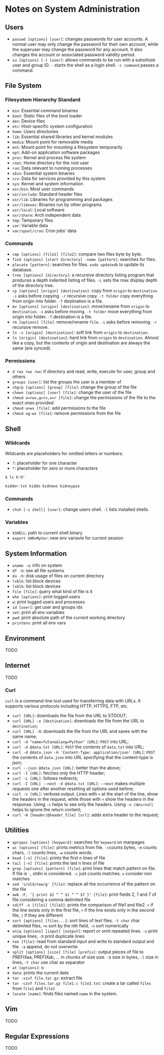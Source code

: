 # Notes on System Administration

## Users

- `passwd [options] [user]`: changes passwords for user accounts. A normal user may only change the password for their own account, while the superuser may change the password for any account. It also changes the account or associated password validity period.
- `su [options] [-] [user]`: allows commands to be run with a substitute user and group ID. `-` starts the shell as a login shell. `-c command` passes a command.

## File System

### Filesystem Hierarchy Standard

- `bin`: Essential command binaries
- `boot`: Static files of the boot loader
- `dev`: Device files
- `etc`: Host-specific system configuration
- `home`: Users directories
- `lib`: Essential shared libraries and kernel modules
- `media`: Mount point for removable media
- `mnt`: Mount point for mounting a filesystem temporarily
- `opt`: Add-on application software packages
- `proc`: Kernel and process file system
- `root`: Home directory for the root user
- `run`: Data relevant to running processes
- `sbin`: Essential system binaries
- `srv`: Data for services provided by this system
- `sys`: Kernel and system information
- `usr/bin`: Most user commands
- `usr/include`: Standard header files
- `usr/lib`: Libraries for programming and packages
- `usr/libexec`: Binaries run by other programs
- `usr/local`: Local software
- `usr/share`: Arch independent data
- `tmp`: Temporary files
- `var`: Variable data
- `var/spool/cron`: Cron jobs' data

### Commands

- `cmp [options] [file1] [file2]`: compare two files byte by byte.
- `find [options] [start directory] -name [pattern]`: searches for files.
- `plocate [pattern]`: searches for files. `sudo updatedb` to update its database.
- `tree [options] [directory]`: a recursive directory listing program that produces a depth indented listing of files. `-L` sets the max display depth of the directory tree.
- `cp [options] [origin] [destination]`: copy from `origin` to `destination`. `-i` asks before copying. `-r` recursive copy. `-t folder` copy everything from origin into folder. `-T` destination is a file.
- `mv [options] [origin] [destination]`: move/rename from `origin` to `destination`. `-i` asks before moving. `-t folder` move everything from origin into folder. `-T` destination is a file.
- `rm [options] [file]`: remove/rename `file`. `-i` asks before removing. `-r` recursive remove.
- `ln -s [origin] [destination]`: soft link from `origin` to `destination`.
- `ln [origin] [destination]`: hard link from `origin` to `destination`. Almost like a copy, but the contents of origin and destination are always the same (are synced).

### Permissions

- `d rwx rwx rwx`: if directory and read, write, execute for user, group and others
- `groups [user]`: list the groups the user is a member of
- `chgrp [options] [group] [file]`: change the group of the file
- `chown [options] [user] [file]`: change the user of the file
- `chmod u=rwx,g=rx,o=r [file]`: change the permissions of the file to the exact ones provided
- `chmod u+wx [file]`: add permissions to the file
- `chmod ug-wx [file]`: remove permissions from the file

## Shell

### Wildcards

Wildcards are placeholders for omitted letters or numbers:

- `?`: placeholder for one character
- `*`: placeholder for zero or more characters

```bash
$ ls k?d*

kidder.txt kiddo kidnews kidneypie
```

### Commands

- `chsh [-s shell] [user]`: change users shell. `-l` lists installed shells.

### Variables

- `$SHELL`: path to current shell binary
- `export VAR=MyVar`: new env variavle for current session

## System Information

- `uname -a`: info on system
- `df -h`: see all file systems
- `du -h`: disk usage of files on current directory
- `lsblk`: list block devices
- `lsblk`: list block devices
- `file [file]`: query what kind of file is it
- `who [options]`: print logged users
- `w`: print logged users and processes
- `id [user]`: get user and groups ids
- `set`: print all env variables
- `pwd`: print absolute path of the current working directory
- `printenv`: print all env vars

## Environment

TODO

## Internet

TODO

### Curl

`curl` is a command-line tool used for transferring data with URLs. It supports various protocols including HTTP, HTTPS, FTP, etc.

- `curl [URL]`: downloads the file from the URL to STDOUT;
- `curl [URL] -o [destination]`: downloads the file from the URL to `destination`;
- `curl [URL] -O`: downloads the file from the URL and saves with the same name;
- `curl -d "name=fulano&lang=Python" [URL]`: `POST` into URL;
- `curl -d @data.txt [URL]`: `POST` the contents of `data.txt` into URL;
- `curl -d @data.json -H 'Content-Type: application/json' [URL]`: `POST` the contents of `data.json` into URL specifying that the content-type is json;
- `curl --json @data.json [URL]`: better than the above;
- `curl -I [URL]`: fetches only the HTTP header;
- `curl -L [URL]`: follows redirects;
- `curl -I [URL] --next -d @data.txt [URL]`: `--next` makes multiple requests one after another resetting all options used before;
- `curl -v [URL]`: verbose output. Lines with `>` at the start of the line, show the headers in the request, while those with `<` show the headers in the response. Using `-s` helps to see only the headers. Using `-o /dev/null` helps to ignore the return content;
- `curl -H [header/@header_file] [url]`: adds extra header to the request;

## Utilities

- `apropos [options] [keyword]`: searches for `keyword` on manpages
- `wc [options] [file]`: prints metrics from file. `-c`counts bytes, `-m` counts chars, `-l` counts lines, `-w` counts words.
- `head [-n] [file]`: prints the first n lines of file
- `tail [-n] [file]`: prints the last n lines of file
- `grep [options] [pattern] [file]`: print lines that match pattern on file. If file is `-`, stdin is considered. `-c` just counts matches. `v` consider non matches
- `sed 's/old/new/g' [file]`: replace all the occurrence of the pattern on the file
- `awk -F, ‘{ print $2 “ “ $1 “ “ $7 }’ [file]`: print fields 2, 1 and 7 of file considering a comma delimited file
- `sdiff -s [file1] [file2]`: prints the comparison of file1 and file2. `<` if the line exists only in the first file, `>` if the line exists only in the second file, `|` if they are different
- `sort [options] [files...]`: sort lines of text files. `-t char` char delimited files, `+n` sort by the nth field, `-n` sort numerically
- `uniq [options] [input] [output]`: report or omit repeated lines. `-u` print unique lines, `-D` print duplicate lines
- `tee [file]`: read from standard input and write to standard output and file. `-a` append, do not overwrite.
- `split [options] [size] [file] [prefix]`: output pieces of file to PREFIXaa, PREFIXab, ... in chunks of size size. `-b` size in bytes, `-l` size in lines, `-t char` use char as separator
- `at [options]`: o
- `date`: prints the current date
- `tar -xzvf file.tar.gz`: extract file
- `tar -czvf files.tar.gz file1.c file2.txt`: create a tar called `files` from `file1` and `file2`
- `locate [name]`: finds files named `name` in the system.

## Vim

TODO

## Regular Expressions

TODO
